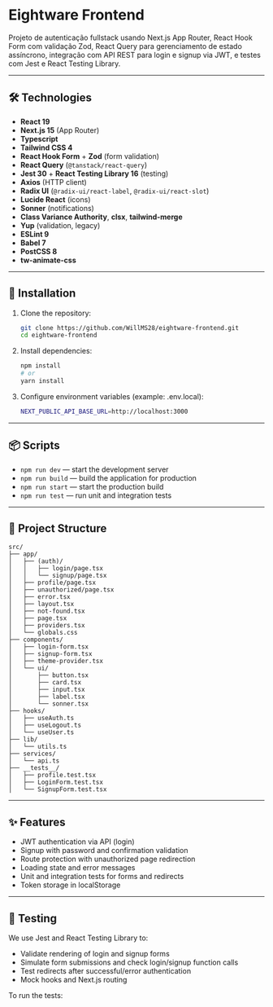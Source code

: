 # Eightware Frontend

Projeto de autenticação fullstack usando Next.js App Router, React Hook Form com validação Zod, React Query para gerenciamento de estado assíncrono, integração com API REST para login e signup via JWT, e testes com Jest e React Testing Library.

---

## 🛠️ Technologies

- **React 19**
- **Next.js 15** (App Router)
- **Typescript**
- **Tailwind CSS 4**
- **React Hook Form** + **Zod** (form validation)
- **React Query** (`@tanstack/react-query`)
- **Jest 30** + **React Testing Library 16** (testing)
- **Axios** (HTTP client)
- **Radix UI** (`@radix-ui/react-label`, `@radix-ui/react-slot`)
- **Lucide React** (icons)
- **Sonner** (notifications)
- **Class Variance Authority**, **clsx**, **tailwind-merge**
- **Yup** (validation, legacy)
- **ESLint 9**
- **Babel 7**
- **PostCSS 8**
- **tw-animate-css**

---

## 🚀 Installation

1. Clone the repository:

   ```bash
   git clone https://github.com/WillMS28/eightware-frontend.git
   cd eightware-frontend
   ```

2. Install dependencies:

   ```bash
   npm install
   # or
   yarn install
   ```

3. Configure environment variables (example: .env.local):

   ```bash
   NEXT_PUBLIC_API_BASE_URL=http://localhost:3000
   ```

---

## 📦 Scripts

- `npm run dev` — start the development server
- `npm run build` — build the application for production
- `npm run start` — start the production build
- `npm run test` — run unit and integration tests

---

## 📁 Project Structure

```
src/
├── app/
│   ├── (auth)/
│   │   ├── login/page.tsx
│   │   └── signup/page.tsx
│   ├── profile/page.tsx
│   ├── unauthorized/page.tsx
│   ├── error.tsx
│   ├── layout.tsx
│   ├── not-found.tsx
│   ├── page.tsx
│   ├── providers.tsx
│   └── globals.css
├── components/
│   ├── login-form.tsx
│   ├── signup-form.tsx
│   ├── theme-provider.tsx
│   └── ui/
│       ├── button.tsx
│       ├── card.tsx
│       ├── input.tsx
│       ├── label.tsx
│       └── sonner.tsx
├── hooks/
│   ├── useAuth.ts
│   ├── useLogout.ts
│   └── useUser.ts
├── lib/
│   └── utils.ts
├── services/
│   └── api.ts
├── __tests__/
│   ├── profile.test.tsx
│   ├── LoginForm.test.tsx
│   └── SignupForm.test.tsx
```

---

## ✨ Features

- JWT authentication via API (login)
- Signup with password and confirmation validation
- Route protection with unauthorized page redirection
- Loading state and error messages
- Unit and integration tests for forms and redirects
- Token storage in localStorage

---

## 🧪 Testing

We use Jest and React Testing Library to:

- Validate rendering of login and signup forms
- Simulate form submissions and check login/signup function calls
- Test redirects after successful/error authentication
- Mock hooks and Next.js routing

To run the tests:

```bash